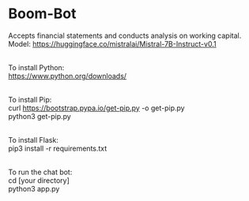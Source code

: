 # Boom-Bot
Accepts financial statements and conducts analysis on working capital. <br>
Model: https://huggingface.co/mistralai/Mistral-7B-Instruct-v0.1<br><br>

To install Python:<br>
https://www.python.org/downloads/<br><br>

To install Pip:<br>
curl https://bootstrap.pypa.io/get-pip.py -o get-pip.py<br>
python3 get-pip.py<br><br>

To install Flask:<br>
pip3 install -r requirements.txt<br><br>

To run the chat bot:<br>
cd [your directory]<br>
python3 app.py<br>
